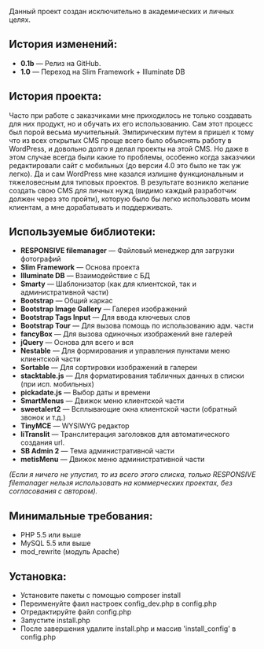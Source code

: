 Данный проект создан исключительно в академических и личных целях.

<h2>История изменений:</h2>
<ul>
<li><b>0.1b</b> — Релиз на GitHub.</li>
<li><b>1.0</b> — Переход на Slim Framework + Illuminate DB</li>
</ul>

<h2>История проекта:</h2>

Часто при работе с заказчиками мне приходилось не только создавать для них продукт, но и обучать их его использованию. Сам этот процесс был порой весьма мучительный. Эмпирическим путем я пришел к тому что из всех открытых CMS проще всего было объяснять работу в WordPress, и довольно долго я делал проекты на этой CMS. Но даже в этом случае всегда были какие то проблемы, особенно когда заказчики редактировали сайт с мобильных (до версии 4.0 это было не так уж легко). Да и сам  WordPress мне казался излишне функциональным и тяжеловесным для типовых проектов. В результате возникло желание создать свою CMS для личных нужд (видимо каждый разработчик должен через это пройти), которую было бы легко использовать моим клиентам, а мне дорабатывать и поддерживать. 

<h2>Используемые библиотеки:</h2>

<ul>
<li><b>RESPONSIVE filemanager</b> — Файловый менеджер для загрузки фотографий</li>
<li><b>Slim Framework</b> — Основа проекта</li>
<li><b>Illuminate DB</b> — Взаимодействие с БД</li>
<li><b>Smarty</b> — Шаблонизатор (как для клиентской, так и административной части)</li>
<li><b>Bootstrap</b> — Общий каркас</li>
<li><b>Bootstrap Image Gallery</b> — Галерея изображений</li>
<li><b>Bootstrap Tags Input</b> — Для ввода ключевых слов</li>
<li><b>Bootstrap Tour</b> — Для вызова помощь по использованию адм. части</li>
<li><b>fancyBox</b> — Для вызова одиночных изображений вне галерей</li>
<li><b>jQuery</b> — Основа для всего и вся</li>
<li><b>Nestable</b> — Для формирования и управления пунктами меню клиентской части</li>
<li><b>Sortable</b> — Для сортировки изображений в галереи</li>
<li><b>stacktable.js</b> — Для форматирования табличных данных в списки (при исп. мобильных)</li>
<li><b>pickadate.js</b> — Выбор даты и времени</li>
<li><b>SmartMenus</b> — Движок меню клиентской части</li>
<li><b>sweetalert2</b> — Всплывающие окна клиентской части (обратный звонок и т.д.)</li>
<li><b>TinyMCE</b> — WYSIWYG редактор</li>
<li><b>liTranslit</b> — Транслитерация заголовков для автоматического создания url.</li>
<li><b>SB Admin 2</b> — Тема административной части</li>
<li><b>metisMenu</b> — Движок меню административной части</li>
</ul>

<i>(Если я ничего не упустил, то из всего этого списка, только RESPONSIVE filemanager нельзя использовать на коммерческих проектах, без согласования с автором).</i>

<h2>Минимальные требования:</h2>
<ul>
<li>PHP 5.5 или выше</li>
<li>MySQL 5.5 или выше</li>
<li>mod_rewrite (модуль Apache)</li>
</ul>

<h2>Установка:</h2>
<ul>
<li>Установите пакеты с помощью composer install</li>
<li>Переименуйте фаил настроек config_dev.php в config.php</li>
<li>Отредактируйте файл config.php</li>
<li>Запустите install.php</li>
<li>После завершения удалите install.php и массив 'install_config' в config.php</li>
</ul>

